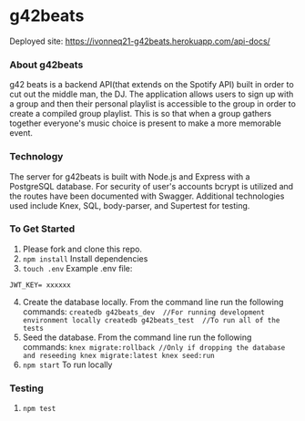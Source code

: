 # g42beats

Deployed site: https://ivonneq21-g42beats.herokuapp.com/api-docs/


### About g42beats
g42 beats is a backend API(that extends on the Spotify API) built in order to cut out the middle man, the DJ. The application allows users to sign up with a group and then their personal playlist is accessible to the group in order to create a compiled group playlist. This is so that when a group gathers together everyone's music choice is present to make a more memorable event.

### Technology
The server for g42beats is built with Node.js and Express with a PostgreSQL database. For security of user's accounts bcrypt is utilized and the routes have been documented with Swagger. Additional technologies used include Knex, SQL, body-parser, and Supertest for testing.

### To Get Started
1. Please fork and clone this repo.
2. `npm install` Install dependencies
3. `touch .env` Example .env file:
```
JWT_KEY= xxxxxx
```
4. Create the database locally. From the command line run the following commands:
`
createdb g42beats_dev  //For running development environment locally
createdb g42beats_test  //To run all of the tests
`
5. Seed the database. From the command line run the following commands:
`
knex migrate:rollback //Only if dropping the database and reseeding
knex migrate:latest
knex seed:run
`
6. `npm start` To run locally


### Testing

1. `npm test`
